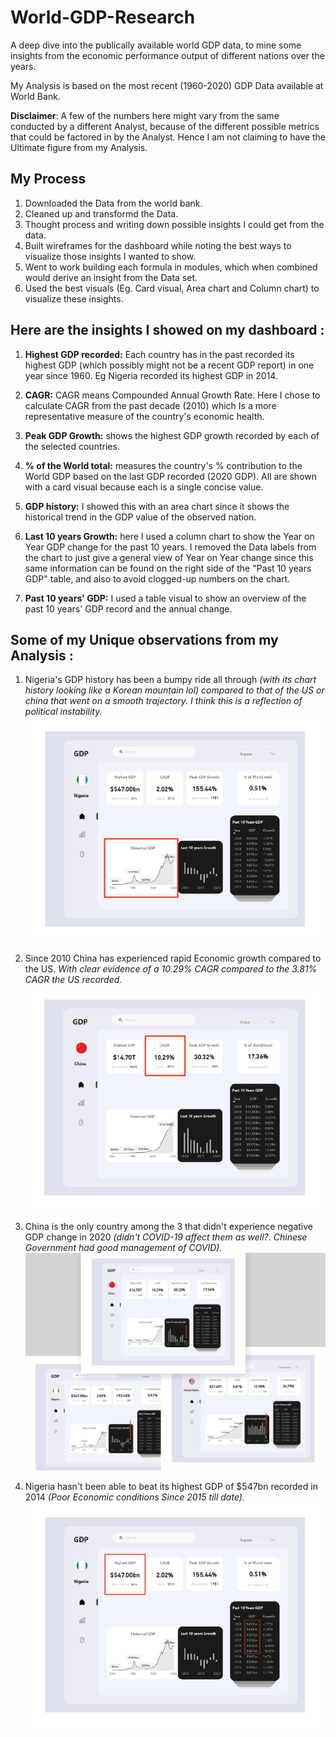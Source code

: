 # World-GDP-Research
A deep dive into the publically available world GDP data, to mine some insights from the economic performance output of different nations over the years.

My Analysis is based on the most recent (1960-2020) GDP Data available at World Bank. 

**Disclaimer**: A few of the numbers here might vary from the same conducted by a different Analyst, because of the different possible metrics that could be factored in by the Analyst. Hence I am not claiming to have the Ultimate figure from my Analysis.

## My Process
1. Downloaded the Data from the world bank.
2. Cleaned up and transformd the Data.
3. Thought process and writing down possible insights I could get from the data. 
4. Built wireframes for the dashboard while noting the best ways to visualize those insights I wanted to show.
5. Went to work building each formula in modules, which when combined would derive an insight from the Data set.
6. Used the best visuals (Eg. Card visual, Area chart and Column chart) to visualize these insights. 


## Here are the insights I showed on my dashboard :
1. **Highest GDP recorded:** Each country has in the past recorded its highest GDP (which possibly might not be a recent GDP report) in one year since 1960. Eg Nigeria recorded its highest GDP in 2014.

2. **CAGR:** CAGR means Compounded Annual Growth Rate. Here I chose to calculate CAGR from the past decade (2010) which Is a more representative measure of the country's economic health.

3. **Peak GDP Growth:** shows the highest GDP growth recorded by each of the selected countries.

4. **% of the World total:** measures the country's % contribution to the World GDP based on the last GDP recorded (2020 GDP). All are shown with a card visual because each is a single concise value.

5. **GDP history:** I showed this with an area chart since it shows the historical trend in the GDP value of the observed nation.

6. **Last 10 years Growth:** here I used a column chart to show the Year on Year GDP change for the past 10 years. I removed the Data labels from the chart to just give a general view of Year on Year change since this same information can be found on the right side of the "Past 10 years GDP" table, and also to avoid clogged-up numbers on the chart.

7. **Past 10 years' GDP:** I used a table visual to show an overview of the past 10 years' GDP record and the annual change.

## Some of my Unique observations from my Analysis :
1. Nigeria's GDP history has been a bumpy ride all through _(with its chart history looking like a Korean mountain lol) compared to that of the US or china that went on a smooth trajectory. I think this is a reflection of political instability._
![](https://github.com/Driplytics/World-GDP-Research/blob/main/Nigeria%20Bumpy%20History.png)  
  
3. Since 2010 China has experienced rapid Economic growth compared to the US. _With clear evidence of a 10.29% CAGR compared to the 3.81% CAGR the US recorded._ 
![](https://github.com/Driplytics/World-GDP-Research/blob/main/China's%20Rapid%20Growth.png)
4.  China is the only country among the 3 that didn't experience negative GDP change in 2020 _(didn't COVID-19 affect them as well?. Chinese Government had good management of COVID)._
![](https://github.com/Driplytics/World-GDP-Research/blob/main/Positive%202020%20for%20China.png)
5. Nigeria hasn't been able to beat its highest GDP of $547bn recorded in 2014 _(Poor Economic conditions Since 2015 till date)._
![](https://github.com/Driplytics/World-GDP-Research/blob/main/Nigeria%20didnt%20beat%20highest%20GDP%20.png)







